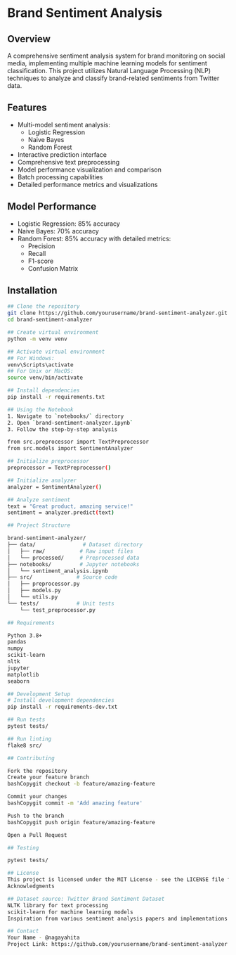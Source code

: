 # Brand Sentiment Analysis

## Overview
A comprehensive sentiment analysis system for brand monitoring on social media, implementing multiple machine learning models for sentiment classification. This project utilizes Natural Language Processing (NLP) techniques to analyze and classify brand-related sentiments from Twitter data.

## Features
- Multi-model sentiment analysis:
  - Logistic Regression
  - Naive Bayes
  - Random Forest
- Interactive prediction interface
- Comprehensive text preprocessing
- Model performance visualization and comparison
- Batch processing capabilities
- Detailed performance metrics and visualizations

## Model Performance
- Logistic Regression: 85% accuracy
- Naive Bayes: 70% accuracy
- Random Forest: 85% accuracy with detailed metrics:
  - Precision
  - Recall
  - F1-score
  - Confusion Matrix

## Installation

```bash
## Clone the repository
git clone https://github.com/yourusername/brand-sentiment-analyzer.git
cd brand-sentiment-analyzer

## Create virtual environment
python -m venv venv

## Activate virtual environment
## For Windows:
venv\Scripts\activate
## For Unix or MacOS:
source venv/bin/activate

## Install dependencies
pip install -r requirements.txt

## Using the Notebook
1. Navigate to `notebooks/` directory
2. Open `brand-sentiment-analyzer.ipynb`
3. Follow the step-by-step analysis

from src.preprocessor import TextPreprocessor
from src.models import SentimentAnalyzer

## Initialize preprocessor
preprocessor = TextPreprocessor()

## Initialize analyzer
analyzer = SentimentAnalyzer()

## Analyze sentiment
text = "Great product, amazing service!"
sentiment = analyzer.predict(text)

## Project Structure

brand-sentiment-analyzer/
├── data/               # Dataset directory
│   ├── raw/           # Raw input files
│   └── processed/     # Preprocessed data
├── notebooks/         # Jupyter notebooks
│   └── sentiment_analysis.ipynb
├── src/              # Source code
│   ├── preprocessor.py
│   ├── models.py
│   └── utils.py
└── tests/            # Unit tests
    └── test_preprocessor.py

## Requirements

Python 3.8+
pandas
numpy
scikit-learn
nltk
jupyter
matplotlib
seaborn

## Development Setup
# Install development dependencies
pip install -r requirements-dev.txt

## Run tests
pytest tests/

## Run linting
flake8 src/

## Contributing

Fork the repository
Create your feature branch
bashCopygit checkout -b feature/amazing-feature

Commit your changes
bashCopygit commit -m 'Add amazing feature'

Push to the branch
bashCopygit push origin feature/amazing-feature

Open a Pull Request

## Testing

pytest tests/

## License
This project is licensed under the MIT License - see the LICENSE file for details.
Acknowledgments

## Dataset source: Twitter Brand Sentiment Dataset
NLTK library for text processing
scikit-learn for machine learning models
Inspiration from various sentiment analysis papers and implementations

## Contact
Your Name - @nagayahita
Project Link: https://github.com/yourusername/brand-sentiment-analyzer
